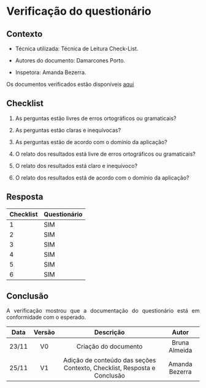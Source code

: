 # Verificação do questionário
<!--  muda conforme o documento que você for verificar -->

## Contexto

- Técnica utilizada: Técnica de Leitura Check-List.
<!-- É a verificação padrão, todo mundo usa essa -->
- Autores do documento: Damarcones Porto.
<!-- Quem fez o documento que está sendo verificado -->
- Inspetora: Amanda Bezerra.
<!-- Quem está fazendo a verificação -->
<p align = "justify">Os documentos verificados estão disponíveis <a href="https://interacao-humano-computador.github.io/2020.1-Prefeiturade-Aguas-Lindas-de-Goias/perfil_usuario/questionario/">aqui</a></p>
<!-- Coloca o link do documento q tá sendo verificado -->

## Checklist
<!-- Fazer perguntas que levem à padronização do documento -->

1. As perguntas estão livres de erros ortográficos ou gramaticais?

2. As perguntas estão claras e inequívocas?

3. As perguntas estão de acordo com o domínio da aplicação?

4. O relato dos resultados está livre de erros ortográficos ou gramaticais?

5. O relato dos resultados está claro e inequívoco?

6. O relato dos resultados está de acordo com o domínio da aplicação?

## Resposta

<!-- Responder através de tabela, SIM ou NÃO -->

| Checklist | Questionário |
|:----------|:-------------|
| 1         | SIM          |
| 2         | SIM          |
| 3         | SIM          |
| 4         | SIM          |
| 5         | SIM          |
| 6         | SIM          |

## Conclusão

<p align = "justify">
A verificação mostrou que a documentação do questionário está em conformidade com o esperado.
</p>

<!-- Concluir falando como foi a verificação, se tem muitas coisas pra mudar, se os documentos diferem muito dos outros -->

| Data  | Versão |                                Descrição                                |     Autor      |
|:-----:|:------:|:-----------------------------------------------------------------------:|:--------------:|
| 23/11 |   V0   |                          Criação do documento                           | Bruna Almeida  |
| 25/11 |   V1   | Adição de conteúdo das seções Contexto, Checklist, Resposta e Conclusão | Amanda Bezerra |
